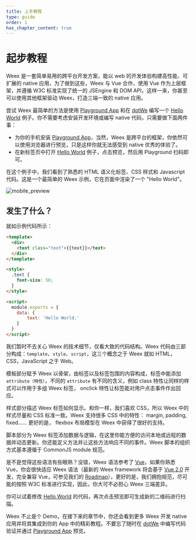 ```yaml
---
title: 上手教程
type: guide
order: 1
has_chapter_content: true
---
```


# 起步教程

Weex 是一套简单易用的跨平台开发方案，能以 web 的开发体验构建高性能、可扩展的 native 应用，为了做到这些，Weex 与  Vue 合作，使用 Vue 作为上层框架，并遵循 W3C 标准实现了统一的 JSEngine 和 DOM API，这样一来，你甚至可以使用其他框架驱动 Weex，打造三端一致的 native 应用。

尝试 Weex 最简单的方法是使用 [Playground App](https://alibaba.github.io/weex/download.html) 和在 [dotWe](http://dotwe.org) 编写一个 [Hello World](http://dotwe.org/656345423a7ef46f4b897ff471fd2ab5) 例子。你不需要考虑安装开发环境或编写 native 代码，只需要做下面两件事：

- 为你的手机安装 [Playground App](https://alibaba.github.io/weex/download.html)，当然，Weex 是跨平台的框架，你依然可以使用浏览器进行预览，只是这样你就无法感受到 native 优秀的体验了。
- 在新标签页中打开 [Hello World](http://dotwe.org/656345423a7ef46f4b897ff471fd2ab5) 例子，点击预览，然后用  Playground 扫码即可。

在这个例子中，我们看到了熟悉的 HTML 语义化标签、CSS 样式和 Javascript 代码。这是一个最简单的 Weex 示例，它在页面中渲染了一个 "Hello World"。

![mobile_preview](https://img.alicdn.com/tps/TB1Ymw3OpXXXXcvXpXXXXXXXXXX-500-1013.jpg)

## 发生了什么？

就如示例代码所示：

```html
<template>
  <div>
    <text class="text">{{text}}</text>
  </div>
</template>

<style>
  .text {
    font-size: 50;
  }
</style>

<script>
  module.exports = {
    data: {
        text: 'Hello World.'
    }
  }
</script>
```

我们暂时不去关心 Weex 的技术细节，仅看大致的代码结构。Weex 代码由三部分构成：`template`、`style`、`script`，这三个概念之于 Weex 就如 HTML，CSS，JavaScript 之于 Web。

模板部分赋予 Weex 以骨架，由标签以及标签包围的内容构成，标签中能添加 `attribute（特性）`，不同的 `attribute` 有不同的含义，例如 class 特性让同样的样式可以作用于多组 Weex 标签， onclick 特性让标签能对用户点击事件作出回应。

样式部分描述 Weex 标签如何显示。和你一样，我们喜欢 CSS，所以 Weex 中的样式尽量和 CSS 标准一致。Weex 支持很多 CSS 中的特性： margin, padding, fixed...... 更好的是， flexbox 布局模型在 Weex 中获得了很好的支持。

脚本部分为 Weex 标签添加数据与逻辑，在这里你能方便的访问本地或远程的数据并动态更新。你还能定义方法并让这些方法响应不同的事件。Weex 脚本的组织方式基本遵循于 CommonJS module 规范。

是不是觉得这些语法有些眼熟？没错，Weex 语法参考了 [Vue](https://github.com/vuejs/vue)，如果你熟悉 Vue，你会很快适应 Weex 语法（最新的 Weex framework 将会基于 [Vue 2.0](https://github.com/vuejs/vue) 开发，完全兼容 Vue，可参见我们的 [Roadmap](https://github.com/weexteam/weex-vue-framework/issues/9)），更好的是，我们拥抱规范，尽可能的按照 W3C 标准进行实现，因此，你大可不必担心 Weex 三端差异。

你可以试着修改 [Hello World](http://dotwe.org/656345423a7ef46f4b897ff471fd2ab5) 的代码，再次点击预览即可生成新的二维码进行扫描。

Weex 不止是个 Demo，在接下来的章节中，你还会看到更多 Weex 开发 native 应用并将其集成到你的 App 中的精彩教程。不要忘了随时在 [dotWe](http://dotwe.org) 中编写代码验证并通过 [Playground App](https://alibaba.github.io/weex/download.html) 预览。
